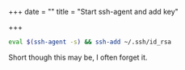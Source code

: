 +++
date = ""
title = "Start ssh-agent and add key"

+++
```bash
eval $(ssh-agent -s) && ssh-add ~/.ssh/id_rsa
```

Short though this may be, I often forget it.
